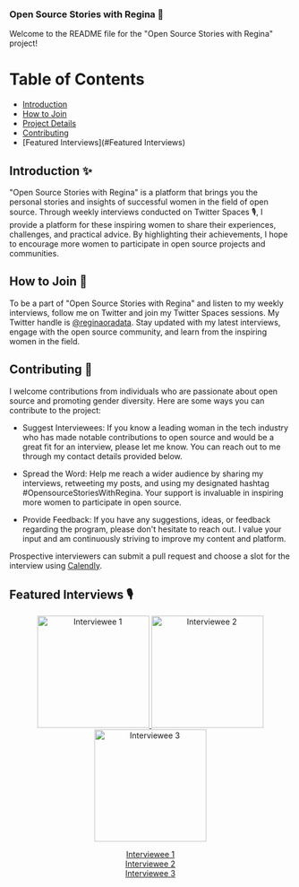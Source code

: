 ### Open Source Stories with Regina 🌟

Welcome to the README file for the "Open Source Stories with Regina" project! 


# Table of Contents

- [Introduction](#introduction)
- [How to Join](#how-to-join)
- [Project Details](#project-details)
- [Contributing](#contributing)
- [Featured Interviews](#Featured Interviews)

## Introduction ✨

"Open Source Stories with Regina" is a platform that brings you the personal stories and insights of successful women in the field of open source. Through weekly interviews conducted on Twitter Spaces 🎙️, I provide a platform for these inspiring women to share their experiences, challenges, and practical advice. By highlighting their achievements, I hope to encourage more women to participate in open source projects and communities.

## How to Join 🌟

To be a part of "Open Source Stories with Regina" and listen to my weekly interviews, follow me on Twitter and join my Twitter Spaces sessions. My Twitter handle is [@reginaoradata](https://twitter.com/reginaoradata). Stay updated with my latest interviews, engage with the open source community, and learn from the inspiring women in the field.

## Contributing 🚀

I welcome contributions from individuals who are passionate about open source and promoting gender diversity. Here are some ways you can contribute to the project:

-  Suggest Interviewees: If you know a leading woman in the tech industry who has made notable contributions to open source and would be a great fit for an interview, please let me know. You can reach out to me through my contact details provided below.

- Spread the Word: Help me reach a wider audience by sharing my interviews, retweeting my posts, and using my designated hashtag #OpensourceStoriesWithRegina. Your support is invaluable in inspiring more women to participate in open source.

- Provide Feedback: If you have any suggestions, ideas, or feedback regarding the program, please don't hesitate to reach out. I value your input and am continuously striving to improve my content and platform.

Prospective interviewers can submit a pull request and choose a slot for the interview using [Calendly](https://calendly.com/reginankem/osswithregina).

## Featured Interviews 🎙️

<div align="center">
  <p float="left">
    <a href="https://example.com/interviewee1" target="_blank">
      <img src="https://drive.google.com/uc?export=view&id=kTYyNWUTpaWOoezw0bqTsgaPMJ4yxag" width="200" alt="Interviewee 1">
    </a>
    <a href="https://example.com/interviewee2" target="_blank">
      <img src="https://drive.google.com/uc?export=view&id=1bCUA7wSFpX-nk-T8dso0jClFk43oP9Qs" width="200" alt="Interviewee 2">
    </a>
    <a href="https://example.com/interviewee3" target="_blank">
      <img src="https://drive.google.com/uc?export=view&id=IMAGE_ID_3" width="200" alt="Interviewee 3">
    </a>
  </p>
  <p align="center">
    <a href="https://www.oicheryl.com/about/" target="_blank">Interviewee 1</a>
    <br>
    <a href="https://twitter.com/Captain_Joannah" target="_blank">Interviewee 2</a>
    <br>
    <a href="https://example.com/interviewee3" target="_blank">Interviewee 3</a>
  </p>
</div>





